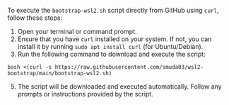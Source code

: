 To execute the `bootstrap-wsl2.sh` script directly from GitHub using `curl`, follow these steps:

1. Open your terminal or command prompt.
2. Ensure that you have `curl` installed on your system. If not, you can install it by running `sudo apt install curl` (for Ubuntu/Debian).
3. Run the following command to download and execute the script:

```shell
bash <(curl -s https://raw.githubusercontent.com/smuda03/wsl2-bootstrap/main/bootstrap-wsl2.sh)
```

5. The script will be downloaded and executed automatically. Follow any prompts or instructions provided by the script.
